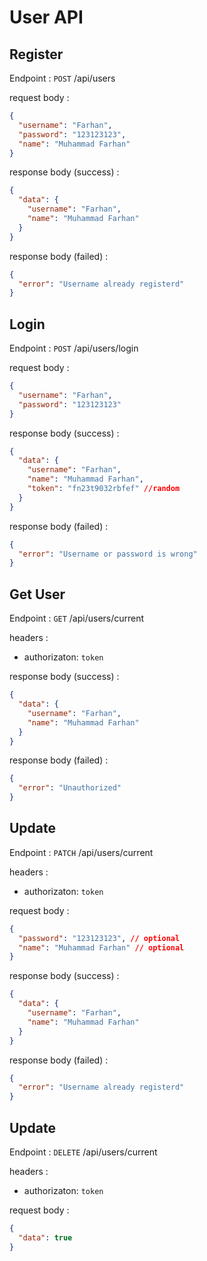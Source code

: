 # User API

## Register

Endpoint : `POST` /api/users

request body :

```json
{
  "username": "Farhan",
  "password": "123123123",
  "name": "Muhammad Farhan"
}
```

response body (success) :

```json
{
  "data": {
    "username": "Farhan",
    "name": "Muhammad Farhan"
  }
}
```

response body (failed) :

```json
{
  "error": "Username already registerd"
}
```

## Login

Endpoint : `POST` /api/users/login

request body :

```json
{
  "username": "Farhan",
  "password": "123123123"
}
```

response body (success) :

```json
{
  "data": {
    "username": "Farhan",
    "name": "Muhammad Farhan",
    "token": "fn23t9032rbfef" //random
  }
}
```

response body (failed) :

```json
{
  "error": "Username or password is wrong"
}
```

## Get User

Endpoint : `GET` /api/users/current

headers :

- authorizaton: `token`

response body (success) :

```json
{
  "data": {
    "username": "Farhan",
    "name": "Muhammad Farhan"
  }
}
```

response body (failed) :

```json
{
  "error": "Unauthorized"
}
```

## Update

Endpoint : `PATCH` /api/users/current

headers :

- authorizaton: `token`

request body :

```json
{
  "password": "123123123", // optional
  "name": "Muhammad Farhan" // optional
}
```

response body (success) :

```json
{
  "data": {
    "username": "Farhan",
    "name": "Muhammad Farhan"
  }
}
```

response body (failed) :

```json
{
  "error": "Username already registerd"
}
```

## Update

Endpoint : `DELETE` /api/users/current

headers :

- authorizaton: `token`

request body :

```json
{
  "data": true
}
```
